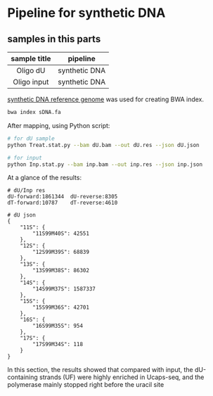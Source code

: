 # Pipeline for synthetic DNA

## samples in this parts
| sample title | pipeline |
| :---: | :---: |
| Oligo dU | synthetic DNA |
| Oligo input | synthetic DNA |

[synthetic DNA reference genome](https://github.com/Jyyin333/Ucaps-seq/blob/main/files/sDNA.fa) was used for creating BWA index.
```bash
bwa index sDNA.fa
```

After mapping, using Python script:
```bash
# for dU sample
python Treat.stat.py --bam dU.bam --out dU.res --json dU.json

# for input
python Inp.stat.py --bam inp.bam --out inp.res --json inp.json
```

At a glance of the results:
```
# dU/Inp res
dU-forward:1861344	dU-reverse:8305
dT-forward:10787	dT-reverse:4610

# dU json
{
    "11S": {
        "11S99M40S": 42551
    },
    "12S": {
        "12S99M39S": 68839
    },
    "13S": {
        "13S99M38S": 86302
    },
    "14S": {
        "14S99M37S": 1587337
    },
    "15S": {
        "15S99M36S": 42701
    },
    "16S": {
        "16S99M35S": 954
    },
    "17S": {
        "17S99M34S": 118
    }
}
```

In this section, the results showed that compared with input, the dU-containing strands (UF) were highly enriched in Ucaps-seq, 
and the polymerase mainly stopped right before the uracil site
